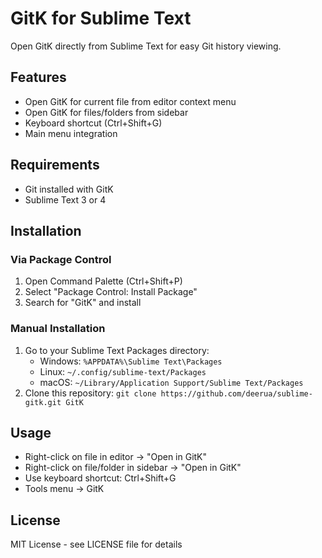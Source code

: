 # GitK for Sublime Text

Open GitK directly from Sublime Text for easy Git history viewing.

## Features

- Open GitK for current file from editor context menu
- Open GitK for files/folders from sidebar
- Keyboard shortcut (Ctrl+Shift+G)
- Main menu integration

## Requirements

- Git installed with GitK
- Sublime Text 3 or 4

## Installation

### Via Package Control

1. Open Command Palette (Ctrl+Shift+P)
2. Select "Package Control: Install Package"
3. Search for "GitK" and install

### Manual Installation

1. Go to your Sublime Text Packages directory:
   - Windows: `%APPDATA%\Sublime Text\Packages`
   - Linux: `~/.config/sublime-text/Packages`
   - macOS: `~/Library/Application Support/Sublime Text/Packages`
2. Clone this repository: `git clone https://github.com/deerua/sublime-gitk.git GitK`

## Usage

- Right-click on file in editor -> "Open in GitK"
- Right-click on file/folder in sidebar -> "Open in GitK"
- Use keyboard shortcut: Ctrl+Shift+G
- Tools menu -> GitK

## License

MIT License - see LICENSE file for details